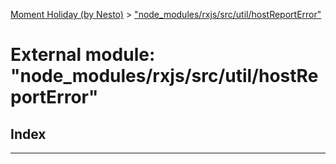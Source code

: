 [Moment Holiday (by Nesto)](../README.md) > ["node_modules/rxjs/src/util/hostReportError"](../modules/_node_modules_rxjs_src_util_hostreporterror_.md)

# External module: "node_modules/rxjs/src/util/hostReportError"

## Index

---

